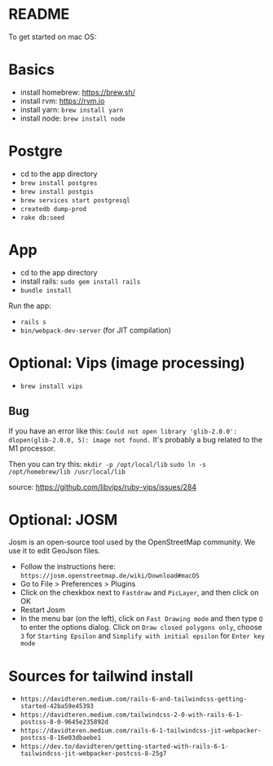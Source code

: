 # README

To get started on mac OS:

# Basics
- install homebrew: https://brew.sh/
- install rvm: https://rvm.io
- install yarn: `brew install yarn`
- install node: `brew install node`


# Postgre
- cd to the app directory
- `brew install postgres`
- `brew install postgis`
- `brew services start postgresql`
- `createdb dump-prod`
- `rake db:seed`

# App
- cd to the app directory
- install rails: `sudo gem install rails`
- `bundle install`

Run the app:
- `rails s`
- `bin/webpack-dev-server` (for JIT compilation)


# Optional: Vips (image processing)

- `brew install vips`

## Bug 

If you have an error like this: `Could not open library 'glib-2.0.0': dlopen(glib-2.0.0, 5): image not found.`
It's probably a bug related to the M1 processor.

Then you can try this:
`mkdir -p /opt/local/lib`
`sudo ln -s /opt/homebrew/lib /usr/local/lib`

source: https://github.com/libvips/ruby-vips/issues/284

# Optional: JOSM

Josm is an open-source tool used by the OpenStreetMap community.
We use it to edit GeoJson files.

- Follow the instructions here: `https://josm.openstreetmap.de/wiki/Download#macOS`
- Go to File > Preferences > Plugins
- Click on the chexkbox next to `Fastdraw` and `PicLayer`, and then click on OK
- Restart Josm
- In the menu bar (on the left), click on `Fast Drawing mode` and then type `Q` to enter the options dialog. Click on `Draw closed polygons only`, choose `3` for `Starting Epsilon` and `Simplify with initial epsilon` for `Enter key mode`


# Sources for tailwind install

- `https://davidteren.medium.com/rails-6-and-tailwindcss-getting-started-42ba59e45393`
- `https://davidteren.medium.com/tailwindcss-2-0-with-rails-6-1-postcss-8-0-9645e235892d`
- `https://davidteren.medium.com/rails-6-1-tailwindcss-jit-webpacker-postcss-8-16e03dbaebe1`
- `https://dev.to/davidteren/getting-started-with-rails-6-1-tailwindcss-jit-webpacker-postcss-8-25g7`